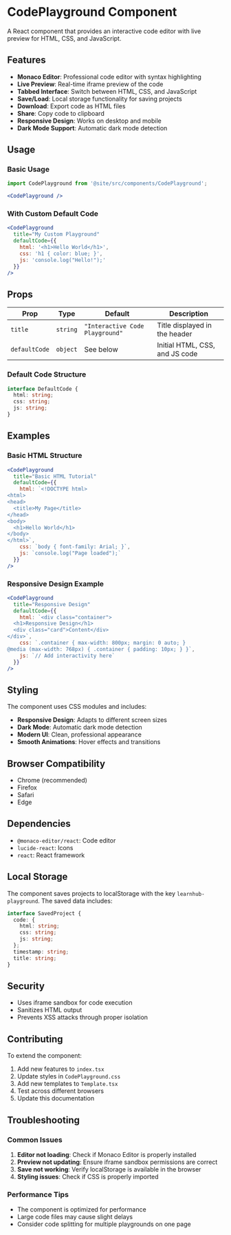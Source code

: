 # CodePlayground Component

A React component that provides an interactive code editor with live preview for HTML, CSS, and JavaScript.

## Features

- **Monaco Editor**: Professional code editor with syntax highlighting
- **Live Preview**: Real-time iframe preview of the code
- **Tabbed Interface**: Switch between HTML, CSS, and JavaScript
- **Save/Load**: Local storage functionality for saving projects
- **Download**: Export code as HTML files
- **Share**: Copy code to clipboard
- **Responsive Design**: Works on desktop and mobile
- **Dark Mode Support**: Automatic dark mode detection

## Usage

### Basic Usage

```jsx
import CodePlayground from '@site/src/components/CodePlayground';

<CodePlayground />
```

### With Custom Default Code

```jsx
<CodePlayground 
  title="My Custom Playground"
  defaultCode={{
    html: '<h1>Hello World</h1>',
    css: 'h1 { color: blue; }',
    js: 'console.log("Hello!");'
  }}
/>
```

## Props

| Prop | Type | Default | Description |
|------|------|---------|-------------|
| `title` | `string` | `"Interactive Code Playground"` | Title displayed in the header |
| `defaultCode` | `object` | See below | Initial HTML, CSS, and JS code |

### Default Code Structure

```typescript
interface DefaultCode {
  html: string;
  css: string;
  js: string;
}
```

## Examples

### Basic HTML Structure

```jsx
<CodePlayground 
  title="Basic HTML Tutorial"
  defaultCode={{
    html: `<!DOCTYPE html>
<html>
<head>
  <title>My Page</title>
</head>
<body>
  <h1>Hello World</h1>
</body>
</html>`,
    css: `body { font-family: Arial; }`,
    js: `console.log("Page loaded");`
  }}
/>
```

### Responsive Design Example

```jsx
<CodePlayground 
  title="Responsive Design"
  defaultCode={{
    html: `<div class="container">
  <h1>Responsive Design</h1>
  <div class="card">Content</div>
</div>`,
    css: `.container { max-width: 800px; margin: 0 auto; }
@media (max-width: 768px) { .container { padding: 10px; } }`,
    js: `// Add interactivity here`
  }}
/>
```

## Styling

The component uses CSS modules and includes:

- **Responsive Design**: Adapts to different screen sizes
- **Dark Mode**: Automatic dark mode detection
- **Modern UI**: Clean, professional appearance
- **Smooth Animations**: Hover effects and transitions

## Browser Compatibility

- Chrome (recommended)
- Firefox
- Safari
- Edge

## Dependencies

- `@monaco-editor/react`: Code editor
- `lucide-react`: Icons
- `react`: React framework

## Local Storage

The component saves projects to localStorage with the key `learnhub-playground`. The saved data includes:

```typescript
interface SavedProject {
  code: {
    html: string;
    css: string;
    js: string;
  };
  timestamp: string;
  title: string;
}
```

## Security

- Uses iframe sandbox for code execution
- Sanitizes HTML output
- Prevents XSS attacks through proper isolation

## Contributing

To extend the component:

1. Add new features to `index.tsx`
2. Update styles in `CodePlayground.css`
3. Add new templates to `Template.tsx`
4. Test across different browsers
5. Update this documentation

## Troubleshooting

### Common Issues

1. **Editor not loading**: Check if Monaco Editor is properly installed
2. **Preview not updating**: Ensure iframe sandbox permissions are correct
3. **Save not working**: Verify localStorage is available in the browser
4. **Styling issues**: Check if CSS is properly imported

### Performance Tips

- The component is optimized for performance
- Large code files may cause slight delays
- Consider code splitting for multiple playgrounds on one page 